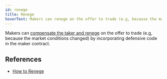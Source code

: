 ```yaml
---
id: renege
title: Renege
hoverText: Makers can renege on the offer to trade (e.g, because the market conditions changed) by incorporating defensive code in the maker contract.
---
```


Makers can [compensate the taker and renege](../contracts/explanations/taker-compensation.md) on the offer to trade (e.g, because the market conditions changed) by incorporating defensive code in the maker contract. 

## References
* [How to Renege](../strat-lib/how-to-guides/howToRenege.md)
